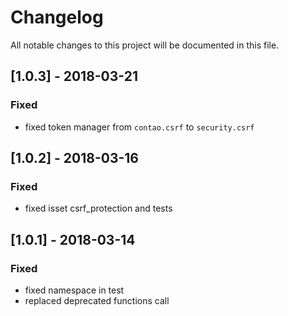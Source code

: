 # Changelog
All notable changes to this project will be documented in this file.

## [1.0.3] - 2018-03-21

### Fixed
* fixed token manager from `contao.csrf` to `security.csrf`

## [1.0.2] - 2018-03-16

### Fixed
* fixed isset csrf_protection and tests

## [1.0.1] - 2018-03-14

### Fixed
* fixed namespace in test
* replaced deprecated functions call